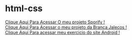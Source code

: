 # html-css
<a href="https://guilhermecunha1.github.io/html-css/Projetos/Spotify/index.html" target="_blank">Clique Aqui Para Acessar O meu projeto Sporify !</a>
<br>
<a href="https://guilhermecunha1.github.io/html-css/Projetos/Branca/branca.html" target="_blank">Clique Aqui Para Acessar o meu projeto da Branca Jalecos !</a>
<br>
<a href="https://guilhermecunha1.github.io/html-css/Desafios/Desafio 10 (aula)/index.html">Clique Aqui Para acessar meu exercicio do site Android !</a>
